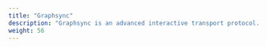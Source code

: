 ```yaml
---
title: "Graphsync"
description: "Graphsync is an advanced interactive transport protocol.  Graphsync uses IPLD Selectors to effeciently transfer graphs (or selections of parts of graphs) with a minimal number of independent requests and thus low overhead for high latency situations."
weight: 56
---
```

